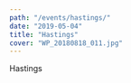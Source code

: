 ```yaml
---
path: "/events/hastings/"
date: "2019-05-04"
title: "Hastings"
cover: "WP_20180818_011.jpg"
---
```

Hastings